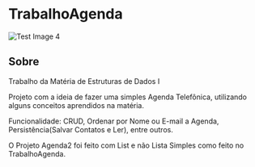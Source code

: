 # TrabalhoAgenda
![Test Image 4](https://github.com/henriquecido/TrabalhoAgenda/blob/main/readme.PNG)

## Sobre
Trabalho da Matéria de Estruturas de Dados I 

Projeto com a ideia de fazer uma simples Agenda Telefônica, utilizando alguns conceitos aprendidos na matéria. 

Funcionalidade: CRUD, Ordenar por Nome ou E-mail a Agenda, Persistência(Salvar Contatos e Ler), entre outros.

O Projeto Agenda2 foi feito  com List e não Lista Simples como feito no TrabalhoAgenda. 
